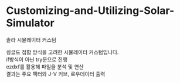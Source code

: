 # Customizing-and-Utilizing-Solar-Simulator
솔라 시뮬레이터 커스텀 

슁글드 접합 방식을 고려한 시뮬레이터 커스텀입니다.   
if방식이 아닌 try문으로 진행  
ezdxf를 활용해 파일을 분석 및 연산   
결과는 주요 팩터와 J-V 커브, 로우데이터 출력

